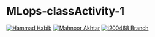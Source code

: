 # MLops-classActivity-1
[![Hammad Habib](https://github.com/hammad-codes/MLops-classActivity-1/actions/workflows/hammad.yml/badge.svg)](https://github.com/hammad-codes/MLops-classActivity-1/actions/workflows/hammad.yml)
[![Mahnoor Akhtar](https://github.com/hammad-codes/MLops-classActivity-1/actions/workflows/mahnoor.yml/badge.svg)](https://github.com/hammad-codes/MLops-classActivity-1/actions/workflows/mahnoor.yml)
[![i200468 Branch](https://github.com/hammad-codes/MLops-classActivity-1/actions/workflows/pythonApp.yml/badge.svg)](https://github.com/hammad-codes/MLops-classActivity-1/actions/workflows/pythonApp.yml)
